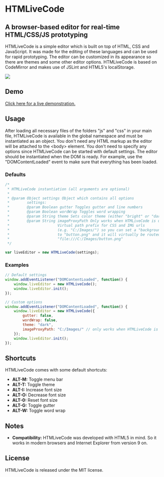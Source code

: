 HTMLiveCode
===========

## A browser-based editor for real-time HTML/CSS/JS prototyping

HTMLiveCode is a simple editor which is built on top of HTML, CSS and JavaScript. It was made for the editing of these languages and can be used for rapid prototyping. The editor can be customized in its appearance so there are themes and some other editor options. HTMLiveCode is based on CodeMirror and makes use of JSLint and HTML5's localStorage.

<img src="http://matthias-schuetz.github.com/htmlivecode/htmlivecode.png" />

## Demo
<a href="http://htmlivecode.com/">Click here for a live demonstration.</a>

## Usage

After loading all necessary files of the folders "js" and "css" in your main file, HTMLiveCode is available in the global namespace and must be instantiated as an object. You don't need any HTML markup as the editor will be attached to the &lt;body&gt; element. You don't need to specify any options since HTMLiveCode can be started with default settings. The editor should be instantiated when the DOM is ready. For example, use the "DOMContentLoaded" event to make sure that everything has been loaded.

### Defaults

```javascript
/*
 * HTMLiveCode instantiation (all arguments are optional)
 * 
 * @param Object settings Object which contains all options
 *        settings:
 *        @param Boolean gutter Toggles gutter and line numbers
 *        @param Boolean wordWrap Toggles word wrapping
 *        @param String theme Sets color theme (either "bright" or "dark")
 *        @param String imageProxyPath Only works when HTMLiveCode is used locally!
 *                      Virtual path prefix for CSS and IMG urls
 *                      (e.g. "C:/Images/") so you can set a "background-image" url
 *                      to "button.png" and it will virtually be routed to
 *                      "file:///C:/Images/button.png"
 */

var liveEditor = new HTMLiveCode(settings);
```

### Examples

```javascript
// Default settings
window.addEventListener("DOMContentLoaded", function() {
	window.liveEditor = new HTMLiveCode();
	window.liveEditor.init();
});

// Custom options
window.addEventListener("DOMContentLoaded", function() {
	window.liveEditor = new HTMLiveCode({
		gutter: false,
		wordWrap: false,
		theme: "dark",
		imageProxyPath: "C:/Images/" // only works when HTMLiveCode is used locally
	});
	window.liveEditor.init();
});
```

## Shortcuts
HTMLiveCode comes with some default shortcuts:

* **ALT-M:** Toggle menu bar
* **ALT-T:** Toggle theme
* **ALT-I:** Increase font size
* **ALT-O:** Decrease font size
* **ALT-0:** Reset font size
* **ALT-G:** Toggle gutter
* **ALT-W:** Toggle word wrap

## Notes
* **Compatibility:** HTMLiveCode was developed with HTML5 in mind. So it works in modern browsers and Internet Explorer from version 9 on.

## License

HTMLiveCode is released under the MIT license.